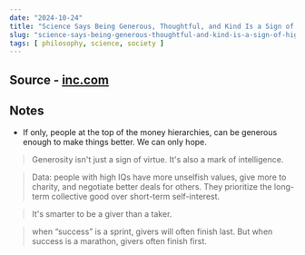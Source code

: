 ```yaml
---
date: "2024-10-24"
title: "Science Says Being Generous, Thoughtful, and Kind Is a Sign of High Intelligence"
slug: "science-says-being-generous-thoughtful-and-kind-is-a-sign-of-high-intelligence"
tags: [ philosophy, science, society ]
---
```




## Source - [inc.com][1]

## Notes

* If only, people at the top of the money hierarchies, can be generous enough to make things better. We can only hope.

> Generosity isn't just a sign of virtue. It's also a mark of intelligence.

> Data: people with high IQs have more unselfish values, give more to charity, and negotiate better deals for others. They prioritize the long-term collective good over short-term self-interest.

> It's smarter to be a giver than a taker.

> when “success” is a sprint, givers will often finish last. But when success is a marathon, givers often finish first.



   [1]: https://www.inc.com/jeff-haden/science-says-being-generous-thoughtful-and-kind-is-a-sign-of-high-intelligence-organizational-psychologist-adam-grant-agrees/90985740
